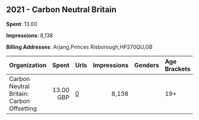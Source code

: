 ## 2021 - Carbon Neutral Britain 
**Spent**: 13.00

**Impressions**: 8,138

**Billing Addresses**: Arjang,Princes Risborough,HP270QU,GB

|Organization|Spent|Urls|Impressions|Genders|Age Brackets|Country Codes|
|:---|---:|:---|---:|:---|:---|:---|
|Carbon Neutral Britain: Carbon Offsetting|13.00 GBP|[0](https://www.snap.com/political-ads/asset/5cca70db2ee15cc131d14818e8e809b6773efeab7e7c27649c982acddfdf1da8?mediaType=mp4)|8,138||19+|united kingdom|
